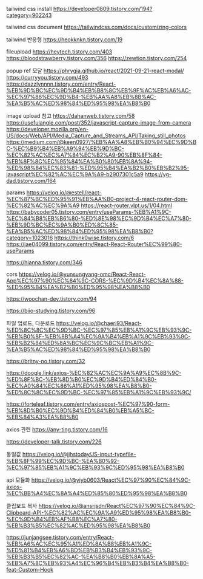 tailwind css install
https://developer0809.tistory.com/194?category=902243

tailwind css document
https://tailwindcss.com/docs/customizing-colors

tailwind 반응형
https://heokknkn.tistory.com/19

fileupload
https://heytech.tistory.com/403
https://bloodstrawberry.tistory.com/356
https://zewtion.tistory.com/254

popup ref 모달
https://phrygia.github.io/react/2021-09-21-react-modal/
https://curryyou.tistory.com/493
https://dazzlynnnn.tistory.com/entry/React-%EB%9D%BC%EC%9D%B4%EB%B8%8C%EB%9F%AC%EB%A6%AC-%EC%97%86%EC%9D%B4-%EB%AA%A8%EB%8B%AC-%EA%B5%AC%ED%98%84%ED%95%98%EA%B8%B0

image upload 참고
https://dahanweb.tistory.com/58
https://usefulangle.com/post/352/javascript-capture-image-from-camera
https://developer.mozilla.org/en-US/docs/Web/API/Media_Capture_and_Streams_API/Taking_still_photos
https://medium.com/@keen0927/%EB%AA%A8%EB%B0%94%EC%9D%BC-%EC%B9%B4%EB%A9%94%EB%9D%BC-%EC%82%AC%EC%A7%84%EC%B2%A9-90%EB%8F%84-%EB%8F%8C%EC%95%84%EA%B0%80%EB%8A%94-%ED%98%84%EC%83%81-%ED%95%B4%EA%B2%B0%EB%B2%95-javascript%EC%82%AC%EC%9A%A9-b2907301c5a9
https://yg-dad.tistory.com/164

params
https://velog.io/@estell/react-%EC%87%BC%ED%95%91%EB%AA%B0-project-4-react-router-dom-%EC%82%AC%EC%9A%A9
https://react-router.vlpt.us/1/04.html
https://babycoder05.tistory.com/entry/useParams-%EB%A1%9C-%EC%84%B8%EB%B6%80-%ED%8E%98%EC%9D%B4%EC%A7%80-%EB%9D%BC%EC%9A%B0%ED%8C%85-%EA%B5%AC%ED%98%84%ED%95%98%EA%B8%B0?category=1023016
https://think0wise.tistory.com/6
https://jae04099.tistory.com/entry/React-React-Router%EC%99%80-useParams

https://hianna.tistory.com/346

cors
https://velog.io/@yunsungyang-omc/React-React-App%EC%97%90%EC%84%9C-CORS-%EC%9D%B4%EC%8A%88-%ED%95%B4%EA%B2%B0%ED%95%98%EA%B8%B0

https://woochan-dev.tistory.com/94

https://biio-studying.tistory.com/96

파일 업로드, 다운로드
https://velog.io/@chaeri93/React-%ED%8C%8C%EC%9D%BC-%EC%97%85%EB%A1%9C%EB%93%9C-%EB%B0%8F-%EB%8B%A4%EC%9A%B4%EB%A1%9C%EB%93%9C-%EB%B2%84%ED%8A%BC%EC%9C%BC%EB%A1%9C-%EA%B5%AC%ED%98%84%ED%95%98%EA%B8%B0

https://britny-no.tistory.com/32

https://doogle.link/axios-%EC%82%AC%EC%9A%A9%EC%8B%9C-%ED%8F%BC-%EB%8D%B0%EC%9D%B4%ED%84%B0-%EC%A0%84%EC%86%A1%ED%95%98%EA%B8%B0-%ED%8C%8C%EC%9D%BC-%EC%97%85%EB%A1%9C%EB%93%9C/

https://forteleaf.tistory.com/entry/axiospost-%EC%97%90-form-%EB%8D%B0%EC%9D%B4%ED%84%B0%EB%A5%BC-%EB%84%A3%EA%B8%B0

axios 관련
https://any-ting.tistory.com/16

https://developer-talk.tistory.com/226

동일값
https://velog.io/@jjhstoday/JS-input-typefile-%EB%8F%99%EC%9D%BC-%EA%B0%92-%EC%97%85%EB%A1%9C%EB%93%9C%ED%95%98%EA%B8%B0

api 모듈화
https://velog.io/@yiyb0603/React%EC%97%90%EC%84%9C-axios-%EC%BB%A4%EC%8A%A4%ED%85%80%ED%95%98%EA%B8%B0

클립보드 복사
https://velog.io/@ansrjsdn/React%EC%97%90%EC%84%9C-Clipboard-API-%EC%82%AC%EC%9A%A9%ED%95%98%EA%B8%B0-%EC%9D%B4%EB%AF%B8%EC%A7%80-%EB%B3%B5%EC%82%AC%ED%95%98%EA%B8%B0

https://junjangsee.tistory.com/entry/React-%EB%A6%AC%EC%95%A1%ED%8A%B8%EB%A1%9C-%ED%81%B4%EB%A6%BD%EB%B3%B4%EB%93%9C-%EB%B3%B5%EC%82%AC-%EA%B8%B0%EB%8A%A5-%EB%A7%8C%EB%93%A4%EC%96%B4%EB%B3%B4%EA%B8%B0-feat-Custom-Hook

